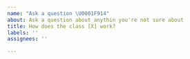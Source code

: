 ```yaml
---
name: "Ask a question \U0001F914"
about: Ask a question about anythin you're not sure about
title: How does the class [X] work?
labels: ''
assignees: ''

---
```



